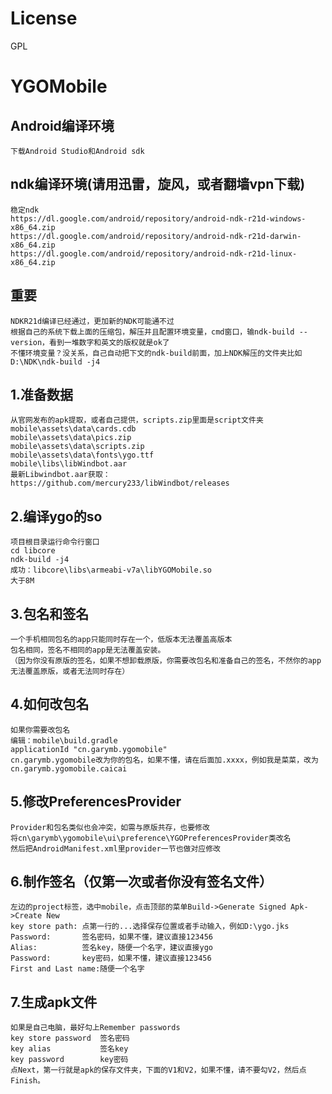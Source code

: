 # License
GPL
# YGOMobile
Android编译环境
---------------------
    下载Android Studio和Android sdk
    
ndk编译环境(请用迅雷，旋风，或者翻墙vpn下载)
---------------------
    稳定ndk
    https://dl.google.com/android/repository/android-ndk-r21d-windows-x86_64.zip
    https://dl.google.com/android/repository/android-ndk-r21d-darwin-x86_64.zip
    https://dl.google.com/android/repository/android-ndk-r21d-linux-x86_64.zip
    
重要
---------------------------------------------
    NDKR21d编译已经通过，更加新的NDK可能通不过
    根据自己的系统下载上面的压缩包，解压并且配置环境变量，cmd窗口，输ndk-build --version，看到一堆数字和英文的版权就是ok了
    不懂环境变量？没关系，自己自动把下文的ndk-build前面，加上NDK解压的文件夹比如D:\NDK\ndk-build -j4

1.准备数据
--------------------------
    从官网发布的apk提取，或者自己提供，scripts.zip里面是script文件夹
    mobile\assets\data\cards.cdb
    mobile\assets\data\pics.zip
    mobile\assets\data\scripts.zip
    mobile\assets\data\fonts\ygo.ttf
    mobile\libs\libWindbot.aar
    最新Libwindbot.aar获取：
    https://github.com/mercury233/libWindbot/releases

2.编译ygo的so
-------------------------
    项目根目录运行命令行窗口
    cd libcore
    ndk-build -j4
    成功：libcore\libs\armeabi-v7a\libYGOMobile.so
    大于8M

3.包名和签名
---------------------
    一个手机相同包名的app只能同时存在一个，低版本无法覆盖高版本
    包名相同，签名不相同的app是无法覆盖安装。
    （因为你没有原版的签名，如果不想卸载原版，你需要改包名和准备自己的签名，不然你的app无法覆盖原版，或者无法同时存在）

4.如何改包名
----------------------------
    如果你需要改包名
    编辑：mobile\build.gradle
    applicationId "cn.garymb.ygomobile"
    cn.garymb.ygomobile改为你的包名，如果不懂，请在后面加.xxxx，例如我是菜菜，改为cn.garymb.ygomobile.caicai

5.修改PreferencesProvider
---------------------------
    Provider和包名类似也会冲突，如需与原版共存，也要修改
    将cn\garymb\ygomobile\ui\preference\YGOPreferencesProvider类改名
    然后把AndroidManifest.xml里provider一节也做对应修改
    
6.制作签名（仅第一次或者你没有签名文件）
--------------------------
    左边的project标签，选中mobile，点击顶部的菜单Build->Generate Signed Apk->Create New
    key store path: 点第一行的...选择保存位置或者手动输入，例如D:\ygo.jks
    Password:       签名密码，如果不懂，建议直接123456
    Alias:          签名key，随便一个名字，建议直接ygo
    Password:       key密码，如果不懂，建议直接123456
    First and Last name:随便一个名字

7.生成apk文件
-------------------------
    如果是自己电脑，最好勾上Remember passwords
    key store password  签名密码
    key alias           签名key
    key password        key密码
    点Next，第一行就是apk的保存文件夹，下面的V1和V2，如果不懂，请不要勾V2，然后点Finish。
